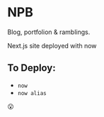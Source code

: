 # NPB

Blog, portfolion & ramblings.

Next.js site deployed with now

## To Deploy:

* `now`
* `now alias`

:open_mouth:
